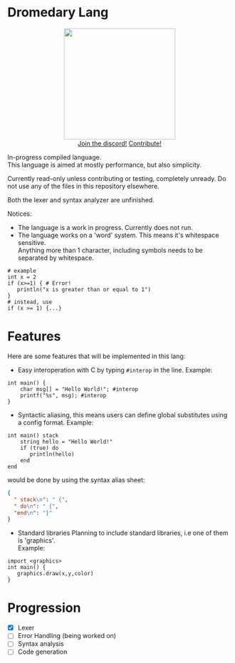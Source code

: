 # Dromedary Lang

<div align="center">
    <img src="https://github.com/VideoCarp/dromedary-lang/blob/main/files/1498B073-7C4E-48E5-BC42-1B3968053214.jpeg" width=250 height=250><br>
  <a href="https://discord.gg/PhES3kc">Join the discord!</a>    <a href="https://github.com/VideoCarp/dromedary-lang/blob/main/CONTRIBUTING.md">Contribute!</a>
  
</div>
                                                                                                                                      
In-progress compiled language.<br>
This language is aimed at mostly performance, but also simplicity.

Currently read-only unless contributing or testing, completely unready.
Do not use any of the files in this repository elsewhere.

Both the lexer and syntax analyzer are unfinished.

Notices:<br>
* The language is a work in progress.
Currently does not run.
* The language works on a 'word' system.
This means it's whitespace sensitive.<br>
Anything more than 1 character, including symbols needs to be separated by whitespace.<br>
```drom
# example
int x = 2
if (x>=1) { # Error!
   println("x is greater than or equal to 1")
}
# instead, use
if (x >= 1) {...}
```

# Features
Here are some features that will be implemented in this lang:<br>
* Easy interoperation with C by typing `#interop` in the line.
Example:
```drom
int main() {
    char msg[] = "Hello World!"; #interop
    printf("%s", msg); #interop
}
```
* Syntactic aliasing, this means users can define global substitutes using a config format.
Example:
```drom
int main() stack
    string hello = "Hello World!"
    if (true) do
       println(hello)
    end
end
```
would be done by using the syntax alias sheet:
```json
{
  " stack\n": " {",
  " do\n": " {",
  "end\n": "}"
}
```
* Standard libraries
Planning to include standard libraries, i.e one of them is 'graphics'.<br>
Example:
```drom
import <graphics>
int main() {
   graphics.draw(x,y,color)
}
```
# Progression
- [x] Lexer
- [ ] Error Handling (being worked on)
- [ ] Syntax analysis
- [ ] Code generation

